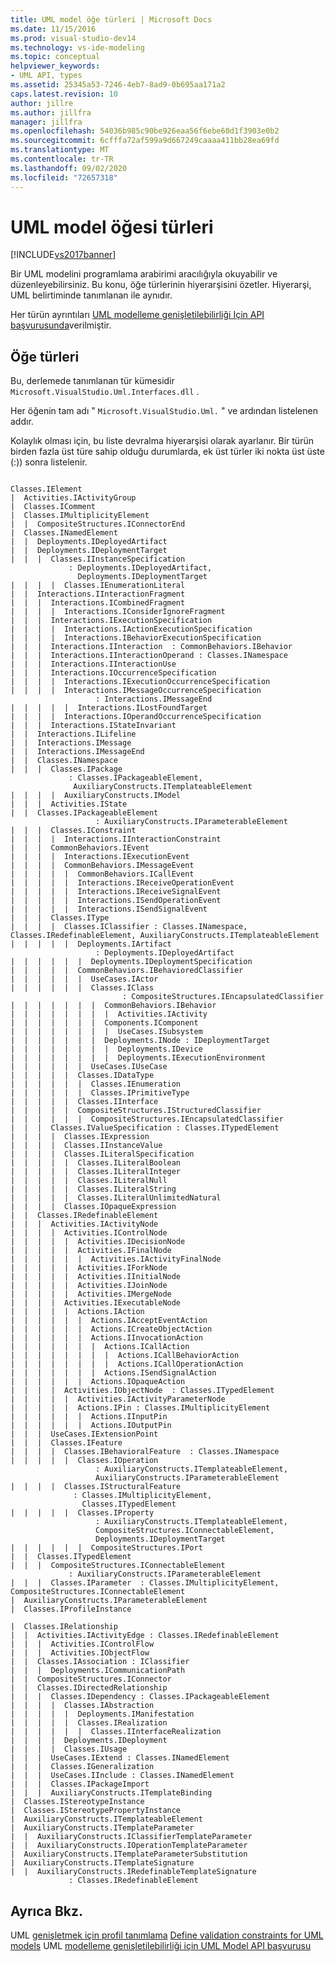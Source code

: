 ```yaml
---
title: UML model öğe türleri | Microsoft Docs
ms.date: 11/15/2016
ms.prod: visual-studio-dev14
ms.technology: vs-ide-modeling
ms.topic: conceptual
helpviewer_keywords:
- UML API, types
ms.assetid: 25345a53-7246-4eb7-8ad9-0b695aa171a2
caps.latest.revision: 10
author: jillre
ms.author: jillfra
manager: jillfra
ms.openlocfilehash: 54036b985c90be926eaa56f6ebe60d1f3903e0b2
ms.sourcegitcommit: 6cfffa72af599a9d667249caaaa411bb28ea69fd
ms.translationtype: MT
ms.contentlocale: tr-TR
ms.lasthandoff: 09/02/2020
ms.locfileid: "72657318"
---
```

# <a name="uml-model-element-types"></a>UML model öğesi türleri
[!INCLUDE[vs2017banner](../includes/vs2017banner.md)]

Bir UML modelini programlama arabirimi aracılığıyla okuyabilir ve düzenleyebilirsiniz. Bu konu, öğe türlerinin hiyerarşisini özetler. Hiyerarşi, UML belirtiminde tanımlanan ile aynıdır.

 Her türün ayrıntıları [UML modelleme genişletilebilirliği Için API başvurusunda](../modeling/api-reference-for-uml-modeling-extensibility.md)verilmiştir.

## <a name="element-types"></a>Öğe türleri
 Bu, derlemede tanımlanan tür kümesidir `Microsoft.VisualStudio.Uml.Interfaces.dll` .

 Her öğenin tam adı " `Microsoft.VisualStudio.Uml.` " ve ardından listelenen addır.

 Kolaylık olması için, bu liste devralma hiyerarşisi olarak ayarlanır. Bir türün birden fazla üst türe sahip olduğu durumlarda, ek üst türler iki nokta üst üste (:)) sonra listelenir.

```

Classes.IElement
|  Activities.IActivityGroup
|  Classes.IComment
|  Classes.IMultiplicityElement
|  |  CompositeStructures.IConnectorEnd
|  Classes.INamedElement
|  |  Deployments.IDeployedArtifact
|  |  Deployments.IDeploymentTarget
|  |  |  Classes.IInstanceSpecification
             : Deployments.IDeployedArtifact,
               Deployments.IDeploymentTarget
|  |  |  |  Classes.IEnumerationLiteral
|  |  Interactions.IInteractionFragment
|  |  |  Interactions.ICombinedFragment
|  |  |  |  Interactions.IConsiderIgnoreFragment
|  |  |  Interactions.IExecutionSpecification
|  |  |  |  Interactions.IActionExecutionSpecification
|  |  |  |  Interactions.IBehaviorExecutionSpecification
|  |  |  Interactions.IInteraction  : CommonBehaviors.IBehavior
|  |  |  Interactions.IInteractionOperand : Classes.INamespace
|  |  |  Interactions.IInteractionUse
|  |  |  Interactions.IOccurrenceSpecification
|  |  |  |  Interactions.IExecutionOccurrenceSpecification
|  |  |  |  Interactions.IMessageOccurrenceSpecification
                   : Interactions.IMessageEnd
|  |  |  |  |  Interactions.ILostFoundTarget
|  |  |  |  Interactions.IOperandOccurrenceSpecification
|  |  |  Interactions.IStateInvariant
|  |  Interactions.ILifeline
|  |  Interactions.IMessage
|  |  Interactions.IMessageEnd
|  |  Classes.INamespace
|  |  |  Classes.IPackage
             : Classes.IPackageableElement,
              AuxiliaryConstructs.ITemplateableElement
|  |  |  |  AuxiliaryConstructs.IModel
|  |  |  Activities.IState
|  |  Classes.IPackageableElement
                   : AuxiliaryConstructs.IParameterableElement
|  |  |  Classes.IConstraint
|  |  |  |  Interactions.IInteractionConstraint
|  |  |  CommonBehaviors.IEvent
|  |  |  |  Interactions.IExecutionEvent
|  |  |  |  CommonBehaviors.IMessageEvent
|  |  |  |  |  CommonBehaviors.ICallEvent
|  |  |  |  |  Interactions.IReceiveOperationEvent
|  |  |  |  |  Interactions.IReceiveSignalEvent
|  |  |  |  |  Interactions.ISendOperationEvent
|  |  |  |  |  Interactions.ISendSignalEvent
|  |  |  Classes.IType
|  |  |  |  Classes.IClassifier : Classes.INamespace, Classes.IRedefinableElement, AuxiliaryConstructs.ITemplateableElement
|  |  |  |  |  Deployments.IArtifact
                   : Deployments.IDeployedArtifact
|  |  |  |  |  |  Deployments.IDeploymentSpecification
|  |  |  |  |  CommonBehaviors.IBehavioredClassifier
|  |  |  |  |  |  UseCases.IActor
|  |  |  |  |  |  Classes.IClass
                         : CompositeStructures.IEncapsulatedClassifier
|  |  |  |  |  |  |  CommonBehaviors.IBehavior
|  |  |  |  |  |  |  |  Activities.IActivity
|  |  |  |  |  |  |  Components.IComponent
|  |  |  |  |  |  |  |  UseCases.ISubsystem
|  |  |  |  |  |  |  Deployments.INode : IDeploymentTarget
|  |  |  |  |  |  |  |  Deployments.IDevice
|  |  |  |  |  |  |  |  Deployments.IExecutionEnvironment
|  |  |  |  |  |  UseCases.IUseCase
|  |  |  |  |  Classes.IDataType
|  |  |  |  |  |  Classes.IEnumeration
|  |  |  |  |  |  Classes.IPrimitiveType
|  |  |  |  |  Classes.IInterface
|  |  |  |  |  CompositeStructures.IStructuredClassifier
|  |  |  |  |  |  CompositeStructures.IEncapsulatedClassifier
|  |  |  Classes.IValueSpecification : Classes.ITypedElement
|  |  |  |  Classes.IExpression
|  |  |  |  Classes.IInstanceValue
|  |  |  |  Classes.ILiteralSpecification
|  |  |  |  |  Classes.ILiteralBoolean
|  |  |  |  |  Classes.ILiteralInteger
|  |  |  |  |  Classes.ILiteralNull
|  |  |  |  |  Classes.ILiteralString
|  |  |  |  |  Classes.ILiteralUnlimitedNatural
|  |  |  |  Classes.IOpaqueExpression
|  |  Classes.IRedefinableElement
|  |  |  Activities.IActivityNode
|  |  |  |  Activities.IControlNode
|  |  |  |  |  Activities.IDecisionNode
|  |  |  |  |  Activities.IFinalNode
|  |  |  |  |  |  Activities.IActivityFinalNode
|  |  |  |  |  Activities.IForkNode
|  |  |  |  |  Activities.IInitialNode
|  |  |  |  |  Activities.IJoinNode
|  |  |  |  |  Activities.IMergeNode
|  |  |  |  Activities.IExecutableNode
|  |  |  |  |  Actions.IAction
|  |  |  |  |  |  Actions.IAcceptEventAction
|  |  |  |  |  |  Actions.ICreateObjectAction
|  |  |  |  |  |  Actions.IInvocationAction
|  |  |  |  |  |  |  Actions.ICallAction
|  |  |  |  |  |  |  |  Actions.ICallBehaviorAction
|  |  |  |  |  |  |  |  Actions.ICallOperationAction
|  |  |  |  |  |  |  Actions.ISendSignalAction
|  |  |  |  |  |  Actions.IOpaqueAction
|  |  |  |  Activities.IObjectNode  : Classes.ITypedElement
|  |  |  |  |  Activities.IActivityParameterNode
|  |  |  |  |  Actions.IPin : Classes.IMultiplicityElement
|  |  |  |  |  |  Actions.IInputPin
|  |  |  |  |  |  Actions.IOutputPin
|  |  |  UseCases.IExtensionPoint
|  |  |  Classes.IFeature
|  |  |  |  Classes.IBehavioralFeature  : Classes.INamespace
|  |  |  |  |  Classes.IOperation
                   : AuxiliaryConstructs.ITemplateableElement,
                   AuxiliaryConstructs.IParameterableElement
|  |  |  |  Classes.IStructuralFeature
              : Classes.IMultiplicityElement,
                Classes.ITypedElement
|  |  |  |  |  Classes.IProperty
                   : AuxiliaryConstructs.ITemplateableElement,
                   CompositeStructures.IConnectableElement,
                   Deployments.IDeploymentTarget
|  |  |  |  |  |  CompositeStructures.IPort
|  |  Classes.ITypedElement
|  |  |  CompositeStructures.IConnectableElement
             : AuxiliaryConstructs.IParameterableElement
|  |  |  Classes.IParameter  : Classes.IMultiplicityElement, CompositeStructures.IConnectableElement
|  AuxiliaryConstructs.IParameterableElement
|  Classes.IProfileInstance

|  Classes.IRelationship
|  |  Activities.IActivityEdge : Classes.IRedefinableElement
|  |  |  Activities.IControlFlow
|  |  |  Activities.IObjectFlow
|  |  Classes.IAssociation : IClassifier
|  |  |  Deployments.ICommunicationPath
|  |  CompositeStructures.IConnector
|  |  Classes.IDirectedRelationship
|  |  |  Classes.IDependency : Classes.IPackageableElement
|  |  |  |  Classes.IAbstraction
|  |  |  |  |  Deployments.IManifestation
|  |  |  |  |  Classes.IRealization
|  |  |  |  |  |  Classes.IInterfaceRealization
|  |  |  |  Deployments.IDeployment
|  |  |  |  Classes.IUsage
|  |  |  UseCases.IExtend : Classes.INamedElement
|  |  |  Classes.IGeneralization
|  |  |  UseCases.IInclude : Classes.INamedElement
|  |  |  Classes.IPackageImport
|  |  |  AuxiliaryConstructs.ITemplateBinding
|  Classes.IStereotypeInstance
|  Classes.IStereotypePropertyInstance
|  AuxiliaryConstructs.ITemplateableElement
|  AuxiliaryConstructs.ITemplateParameter
|  |  AuxiliaryConstructs.IClassifierTemplateParameter
|  |  AuxiliaryConstructs.IOperationTemplateParameter
|  AuxiliaryConstructs.ITemplateParameterSubstitution
|  AuxiliaryConstructs.ITemplateSignature
|  |  AuxiliaryConstructs.IRedefinableTemplateSignature
             : Classes.IRedefinableElement
```

## <a name="see-also"></a>Ayrıca Bkz.
 UML [genişletmek için profil tanımlama](../modeling/define-a-profile-to-extend-uml.md) [Define validation constraints for UML models](../modeling/define-validation-constraints-for-uml-models.md) UML [modelleme genişletilebilirliği için UML Model API başvurusu](../modeling/api-reference-for-uml-modeling-extensibility.md)
